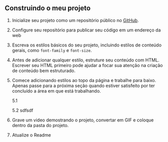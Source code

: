 ## Construindo o meu projeto

1. Inicialize seu projeto como um repositório público no [GitHub](https://github.com/daniloaugusto9101).
2. Configure seu repositório para publicar seu código em um endereço da web
3. Escreva os estilos básicos do seu projeto, incluindo estilos de conteúdo gerais, como 
`font-family` e  `font-size`.
4. Antes de adicionar qualquer estilo, estruture seu conteúdo com HTML. Escrever seu HTML primeiro pode ajudar a focar sua atenção na criação de conteúdo bem estruturado.
5. Comece adicionando estilos ao topo da página e trabalhe para baixo. Apenas passe para a próxima seção quando estiver satisfeito por ter concluído a área em que está trabalhando.
    
    5.1 
    
    5.2 sdfsdf

6. Grave um video demostrando o projeto, convertar em GIF e coloque dentro da pasta do projeto.
7. Atualize o Readme